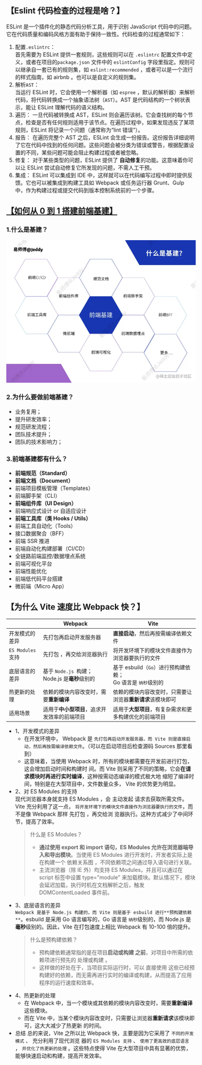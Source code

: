<!--
 * @Description:
 * @Date: 2024-11-08 13:05:42
 * @LastEditTime: 2024-11-14 15:55:18
-->

## 【Eslint 代码检查的过程是啥？】

ESLint 是⼀个插件化的静态代码分析⼯具，⽤于识别 JavaScript 代码中的问题。它在代码质量和编码⻛格⽅⾯有助于保持⼀致性。代码检查的过程通常如下：

1. 配置`.eslintrc`：  
   ⾸先需要为 ESLint 提供⼀套规则，这些规则可以在 `.eslintrc` 配置⽂件中定义，或者在项⽬的`package.json` ⽂件中的 `eslintConfig` 字段⾥指定。规则可以继承⾃⼀套已有的规则集，如 `eslint:recommended` ，或者可以是⼀个流⾏的样式指南，如 airbnb 。也可以是⾃定义的规则集。
2. 解析`AST`：  
   当运⾏ ESLint 时，它会使⽤⼀个解析器（如 `espree` ，默认的解析器）来解析代码，将代码转换成⼀个抽象语法树（`AST`）。AST 是代码结构的⼀个树状表⽰，能让 ESLint 理解代码的语义结构。
3. 遍历：
   ⼀旦代码被转换成 AST，ESLint 则会遍历该树。它会查找树的每个节点，检查是否有任何规则适⽤于该节点。在遍历过程中，如果发现违反了某项规则，ESLint 将记录⼀个问题（通常称为“lint 错误”）。
4. 报告：
   在遍历完整个 AST 之后，ESLint 会⽣成⼀份报告。这份报告详细说明了它在代码中找到的任何问题。这些问题会被分类为错误或警告，根据配置设置的不同，某些问题可能会阻⽌构建过程或者被忽略。
5. 修复：
   对于某些类型的问题，ESLint 提供了 **⾃动修复**的功能。这意味着你可以让 ESLint 尝试⾃动修复它所发现的问题，不需⼈⼯⼲预。
6. 集成：
   ESLint 可以集成到 IDE 中，这样就可以在代码编写过程中即时提供反馈。它也可以被集成到构建⼯具如 Webpack 或任务运⾏器 Grunt、Gulp 中，作为构建过程或提交代码到版本控制系统前的⼀个步骤。

## [【如何从 0 到 1 搭建前端基建】](https://juejin.cn/post/7144881028661723167)

### 1.什么是基建？

![alt text](./img/image.png)

### 2.为什么要做前端基建？

- 业务复⽤；
- 提升研发效率；
- 规范研发流程；
- 团队技术提升；
- 团队的技术影响⼒；

### 3.前端基建都有什么？

- **前端规范（Standard）**
- **前端⽂档（Document）**
- 前端项⽬模板管理（Templates）
- 前端脚⼿架（CLI）
- **前端组件库（UI Design）**
- 前端响应式设计 or ⾃适应设计
- **前端⼯具库（类 Hooks / Utils）**
- 前端⼯具⾃动化（Tools）
- 接⼝数据聚合（BFF）
- 前端 SSR 推进
- 前端⾃动化构建部署（CI/CD）
- 全链路前端监控/数据埋点系统
- 前端可视化平台
- 前端性能优化
- 前端低代码平台搭建
- 微前端（Micro App）

## 【为什么 Vite 速度⽐ Webpack 快？】

|                   | Webpack                                           | Vite                                                           |
| ----------------- | ------------------------------------------------- | -------------------------------------------------------------- |
| 开发模式的差异    | 先打包再启动开发服务器                            | **直接启动**，然后再按需编译依赖⽂件                           |
| `ES Modules` ⽀持 | 先打包 ，再交给浏览器执⾏                         | 将开发环境下的模块⽂件直接作为浏览器要执⾏的⽂件               |
| 底层语⾔的差异    | 基于 `Node.js `构建；<br>Node.js 是**毫秒**级别的 | 基于 esbuild（`Go`）进⾏预构建依赖；<br>Go 语⾔是 `纳秒`级别的 |
| 热更新的处理      | 依赖的模块内容改变时，需要**重新编译**            | 依赖的模块内容改变时，只需要让浏览器**重新请求**该模块即可     |
| 适用场景          | 适用于**中小型项目**，追求开发效率的前端项目      | 适用于**大型项目**，有复杂需求和更多构建优化的前端项目         |

- 1、开发模式的差异
  - 在开发环境中， Webpack 是 `先打包再启动开发服务器，⽽ Vite 则是直接启动，然后再按需编译依赖⽂件`。（可以在启动项⽬后检查源码 Sources 那⾥看到）
  - 这意味着，当使⽤ Webpack 时，所有的模块都需要在开发前进⾏打包，这会增加启动时间和构建时
    间。⽽ Vite 则采⽤了不同的策略，它会**在请求模块时再进⾏实时编译**，这种按需动态编译的模式极⼤地
    缩短了编译时间，特别是在⼤型项⽬中，⽂件数量众多， Vite 的优势更为明显。
- 2、对 ES Modules 的⽀持  
  现代浏览器本⾝就⽀持 ES Modules ，会 主动发起 请求去获取所需⽂件。Vite 充分利⽤了这⼀点，
  `将开发环境下的模块⽂件直接作为浏览器要执⾏的⽂件`，⽽不是像 Webpack 那样 先打包 ，再交给浏
  览器执⾏。这种⽅式减少了中间环节，提⾼了效率。
  > 什么是 ES Modules？
  >
  > - **通过使⽤ export 和 import 语句，ES Modules 允许在浏览器端导⼊和导出模块**。当使⽤ ES Modules 进⾏开发时，开发者实际上是在构建⼀个 依赖关系图 ，不同依赖项之间通过导⼊语句进⾏关联。
  > - 主流浏览器（除 IE 外）均⽀持 ES Modules，并且可以通过在 script 标签中设置 type="module" 来加载模块。默认情况下，模块会延迟加载，执⾏时机在⽂档解析之后，触发 DOMContentLoaded 事件前。
- 3、底层语⾔的差异  
  `Webpack 是基于 Node.js 构建的，⽽ Vite 则是基于 esbuild 进⾏**预构建依赖**`。esbuild 是采⽤ Go 语⾔编写的，Go 语⾔是 `纳秒`级别的，⽽ Node.js 是**毫秒**级别的。因此，Vite 在打包速度上相⽐ Webpack 有 10-100 倍的提升。
  > 什么是预构建依赖？
  >
  > - 预构建依赖通常指的是在项⽬**启动或构建 之前**，对项⽬中所需的依赖项进⾏预先的 处理或构建 。
  > - 这样做的好处在于，当项⽬实际运⾏时，可以 直接使⽤ 这些已经预构建好的依赖，⽽⽆需再进⾏实时的编译或构建，从⽽提⾼了应⽤程序的运⾏速度和效率。
- 4、热更新的处理
  - 在 Webpack 中，当⼀个模块或其依赖的模块内容改变时，需要**重新编译**这些模块。
  - ⽽在 Vite 中，当某个模块内容改变时，只需要让浏览器**重新请求**该模块即可，这⼤⼤减少了热更新
    的时间。
- 总结
  总的来说，Vite 之所以⽐ Webpack 快，主要是因为它采⽤了 `不同的开发模式` 、 充分利⽤了现代浏览
  器的 `ES Modules ⽀持` 、 `使⽤了更⾼效的底层语⾔` ， `并优化了热更新的处理` 。这些特点使得
  Vite 在⼤型项⽬中具有显著的优势，能够快速启动和构建，提⾼开发效率。
